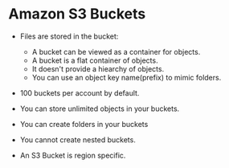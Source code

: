 # Amazon S3 Buckets

- Files are stored in the bucket:
    + A bucket can be viewed as a container for objects.
    + A bucket is a flat container of objects.
    + It doesn't provide a hiearchy of objects.
    + You can use an object key name(prefix) to mimic folders.

- 100 buckets per account by default.

- You can store unlimited objects in your buckets.

- You can create folders in your buckets 

- You cannot create nested buckets.

- An S3 Bucket is region specific.